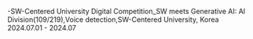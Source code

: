 -SW-Centered University Digital Competition_SW meets Generative AI: AI Division(109/219),Voice detection,SW-Centered University, Korea  2024.07.01 - 2024.07


